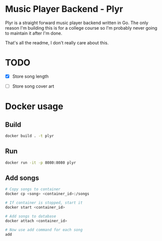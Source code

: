 # Music Player Backend - Plyr

Plyr is a straight forward music player backend written in Go. The only reason I'm
building this is for a college course so I'm probably never going to maintain it
after I'm done.

That's all the readme, I don't really care about this.

# TODO

- [X] Store song length

- [ ] Store song cover art

# Docker usage

## Build

```bash
docker build . -t plyr
```

## Run

```bash
docker run -it -p 8080:8080 plyr
```

## Add songs

```bash
# Copy songs to container
docker cp <song> <container_id>:/songs

# If container is stopped, start it
docker start <container_id>

# Add songs to database
docker attach <container_id>

# Now use add command for each song
add
```